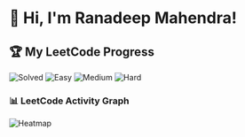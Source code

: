 # 👋 Hi, I'm Ranadeep Mahendra!

## 🏆 My LeetCode Progress

![Solved](https://img.shields.io/badge/Solved-73/3636-blue?cache=1754185865) ![Easy](https://img.shields.io/badge/Easy-41/887-brightgreen?cache=1754185865) ![Medium](https://img.shields.io/badge/Medium-31/1891-orange?cache=1754185865) ![Hard](https://img.shields.io/badge/Hard-1/858-red?cache=1754185865) 

### 📊 LeetCode Activity Graph

![Heatmap](https://leetcard.jacoblin.cool/ranadeep_mahendra2426?theme=dark&font=Karma&ext=heatmap&cache=1754185865)
